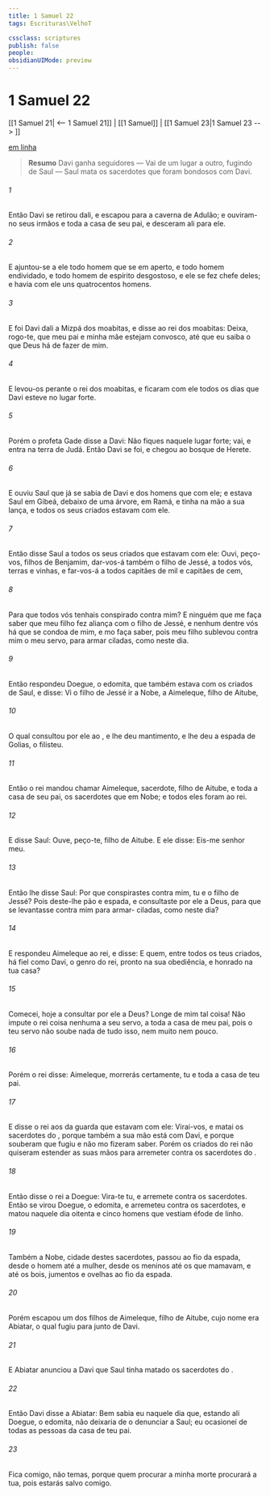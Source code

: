 ```yaml
---
title: 1 Samuel 22
tags: Escrituras\VelhoT

cssclass: scriptures
publish: false
people:
obsidianUIMode: preview
---
```


# 1 Samuel 22
[[1 Samuel 21| <-- 1 Samuel 21]] | [[1 Samuel]] | [[1 Samuel 23|1 Samuel 23 --> ]]

[em linha](https://churchofjesuschrist.org/study/scriptures/ot/1-sam/22?lang=por)

> __Resumo__
Davi ganha seguidores — Vai de um lugar a outro, fugindo de Saul — Saul mata os sacerdotes que foram bondosos com Davi.

###### 1 
Então Davi se retirou dali, e escapou para a caverna de Adulão; e ouviram-no seus irmãos e toda a casa de seu pai, e desceram ali para ele.

###### 2 
E ajuntou-se a ele todo homem que se  em aperto, e todo homem endividado, e todo homem de espírito desgostoso, e ele se fez chefe deles; e havia com ele uns quatrocentos homens.

###### 3 
E foi Davi dali a Mizpá dos moabitas, e disse ao rei dos moabitas: Deixa, rogo-te, que meu pai e minha mãe estejam convosco, até que eu saiba o que Deus há de fazer de mim.

###### 4 
E levou-os perante o rei dos moabitas, e ficaram com ele todos os dias que Davi esteve no lugar forte.

###### 5 
Porém o profeta Gade disse a Davi: Não fiques naquele lugar forte; vai, e entra na terra de Judá. Então Davi se foi, e chegou ao bosque de Herete.

###### 6 
E ouviu Saul que já se sabia de Davi e dos homens que  com ele; e estava Saul em Gibeá, debaixo de uma árvore, em Ramá, e tinha na mão a sua lança, e todos os seus criados estavam com ele.

###### 7 
Então disse Saul a todos os seus criados que estavam com ele: Ouvi, peço-vos, filhos de Benjamim, dar-vos-á também o filho de Jessé, a todos vós, terras e vinhas, e far-vos-á a todos capitães de mil e capitães de cem,

###### 8 
Para que todos vós tenhais conspirado contra mim? E ninguém  que me faça saber que meu filho fez aliança com o filho de Jessé, e nenhum dentre vós há que se condoa de mim, e mo faça saber, pois meu filho sublevou contra mim o meu servo, para  armar ciladas, como  neste dia.

###### 9 
Então respondeu Doegue, o edomita, que também estava com os criados de Saul, e disse: Vi o filho de Jessé ir a Nobe, a Aimeleque, filho de Aitube,

###### 10 
O qual consultou por ele ao , e lhe deu mantimento, e lhe deu  a espada de Golias, o filisteu.

###### 11 
Então o rei mandou chamar Aimeleque, sacerdote, filho de Aitube, e toda a casa de seu pai, os sacerdotes que  em Nobe; e todos eles foram ao rei.

###### 12 
E disse Saul: Ouve, peço-te, filho de Aitube. E ele disse: Eis-me  senhor meu.

###### 13 
Então lhe disse Saul: Por que conspirastes contra mim, tu e o filho de Jessé? Pois deste-lhe pão e espada, e consultaste por ele a Deus, para que se levantasse contra mim para armar- ciladas, como  neste dia?

###### 14 
E respondeu Aimeleque ao rei, e disse: E quem, entre todos os teus criados, há  fiel como Davi, o genro do rei, pronto na sua obediência, e honrado na tua casa?

###### 15 
Comecei,  hoje a consultar por ele a Deus? Longe de mim tal coisa! Não impute o rei coisa nenhuma a seu servo,  a toda a casa de meu pai, pois o teu servo não soube nada de tudo isso, nem muito nem pouco.

###### 16 
Porém o rei disse: Aimeleque, morrerás certamente, tu e toda a casa de teu pai.

###### 17 
E disse o rei aos da  guarda que estavam com ele: Virai-vos, e matai os sacerdotes do , porque também a sua mão está com Davi, e porque souberam que fugiu e não mo fizeram saber. Porém os criados do rei não quiseram estender as suas mãos para arremeter contra os sacerdotes do .

###### 18 
Então disse o rei a Doegue: Vira-te tu, e arremete contra os sacerdotes. Então se virou Doegue, o edomita, e arremeteu contra os sacerdotes, e matou naquele dia oitenta e cinco homens que vestiam éfode de linho.

###### 19 
Também a Nobe, cidade destes sacerdotes, passou ao fio da espada, desde o homem até a mulher, desde os meninos até os que mamavam, e até os bois, jumentos e ovelhas  ao fio da espada.

###### 20 
Porém escapou um dos filhos de Aimeleque, filho de Aitube, cujo nome era Abiatar, o qual fugiu para junto de Davi.

###### 21 
E Abiatar anunciou a Davi que Saul tinha matado os sacerdotes do .

###### 22 
Então Davi disse a Abiatar: Bem sabia eu naquele dia que, estando ali Doegue, o edomita, não deixaria de o denunciar a Saul; eu ocasionei  de todas as pessoas da casa de teu pai.

###### 23 
Fica comigo, não temas, porque quem procurar a minha morte  procurará a tua, pois estarás salvo comigo.

